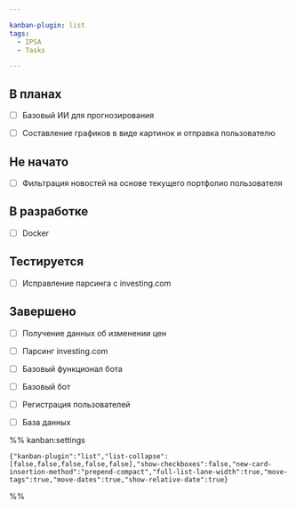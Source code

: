 ```yaml
---

kanban-plugin: list
tags:
  - IPSA
  - Tasks

---
```


## В планах

- [ ] Базовый ИИ для прогнозирования
- [ ] Составление графиков в виде картинок и отправка пользователю


## Не начато

- [ ] Фильтрация новостей на основе текущего портфолио пользователя


## В разработке

- [ ] Docker


## Тестируется

- [ ] Исправление парсинга с investing.com


## Завершено

- [ ] Получение данных об изменении цен
- [ ] Парсинг investing.com
- [ ] Базовый функционал бота
- [ ] Базовый бот
- [ ] Регистрация пользователей
- [ ] База данных




%% kanban:settings
```
{"kanban-plugin":"list","list-collapse":[false,false,false,false,false],"show-checkboxes":false,"new-card-insertion-method":"prepend-compact","full-list-lane-width":true,"move-tags":true,"move-dates":true,"show-relative-date":true}
```
%%